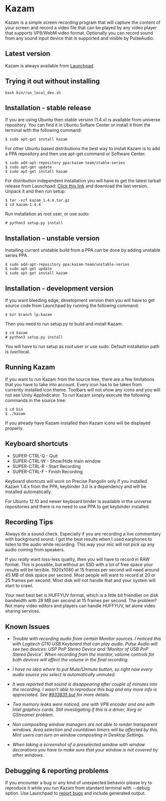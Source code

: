 # Kazam
Kazam is a simple screen recording program that will capture the content of your screen and record a video file that can be played by any video player that supports VP8/WebM video format. Optionally you can record sound from any sound input device that is supported and visible by PulseAudio.

## Latest version

Kazam is always available from [Launchpad](https://launchpad.net/kazam).

## Trying it out without installing

```shell
bash bin/run_local_dev.sh
```

## Installation - stable release

If you are using Ubuntu then stable version (1.4.x) is available from universe repository. You can find it in Ubuntu Softare Center or install it from the terminal with the following command:

```shell
$ sudo apt-get install kazam
```

For other Ubuntu based distributions the best way to install Kazam is to add a PPA repository and then use apt-get command or Software Center.

```shell
$ sudo add-apt-repository ppa:kazam-team/stable-series
$ sudo apt-get update
$ sudo apt-get install kazam
```

For distribution independent installation you will have to get the latest tarball release from Launchpad: [Click this link](https://launchpad.net/kazam/stable/) and download the last version.
Unpack it and then run setup:

```shell
$ tar -xzf kazam_1.4.4.tar.gz
$ cd kazam-1.4.4
```

Run installation as root user, or use sudo:

```shell
# python3 setup.py install
```


## Installation - unstable version

Installing current unstable build from a PPA can be done by adding unstable series PPA.

```shell
$ sudo add-apt-repository ppa:kazam-team/unstable-series
$ sudo apt-get update
$ sudo apt-get install kazam
```


## Installation - development version

If you want bleeding edge, development version then you will have to get source code from Launchpad by running the following command:

```shell
$ bzr branch lp:kazam
```

Then you need to run setup.py to build and install Kazam:

```shell
$ cd kazam
# python3 setup.py install
```

You will have to run setup as root user or use sudo. Default installation path is /usr/local.



## Running Kazam

If you want to run Kazam from the source tree, there are a few limitations that you have to take into account. Every icon has to be taken from currently installed icon theme. Toolbars will not show any icons and you will not see Unity AppIndicator.
To run Kazam simply execute the following commands in the source tree:

```shell
$ cd bin
$ ./kazam
```

If you already have Kazam installed then Kazam icons will be displayed properly.



## Keyboard shortcuts

- SUPER-CTRL-Q - Quit
- SUPER-CTRL-W - Show/Hide main window
- SUPER-CTRL-R - Start Recording
- SUPER-CTRL-F - Finish Recording

Keyboard shortcuts will work on Precise Pangolin only if you installed Kazam 1.4.x from the PPA, keybinder 3.0 is a dependency and will be installed automatically.

For Ubuntu 12.10 and newer keyboard binder is available in the universe repositories and there is no need to use PPA to get keybinder installed.



## Recording Tips

Always do a sound check. Especially if you are recording a live commentary with background sound. I got the best results when I used earphones to listen to the audio while recording. This way your mic will not pick up any audio coming from speakers.

If you _really_ want loss-less quality, then you will have to record in RAW format. This is possible, but without an SSD with a lot of free space your results will be terrible. 1920x1080 at 15 frames per second will need around 45 MB of disk space per second. Most people will want to record at 20 or 25 frames per second. Most disk will not handle that and your system will start to crawl.

Your next best bet is HUFFYUV format, which is a little bit friendlier on disk bandwidth with 28 MB per second at 15 frames per second. The problem? Not many video editors and players can handle HUFFYUV, let alone video sharing services.



## Known Issues

- *Trouble with recording audio from certain Monitor sources. I noticed this with Logitech G110 USB Keyboard that can play audio. Pulse Audio will see two devices: USP PnP Stereo Device and 'Monitor of USB PnP Stereo Device'. When recording from the monitor, volume controls for both devices will affect the volume in the final recording.*

- *I have no idea where to put Mute/Unmute button, so right now every audio source you select is automatically unmuted.*

- *It was reported that sound is disappearing after couple of minutes into the recording. I wasn't able to reproduce this bug and any more info is appreciated. See [#933835 but](https://bugs.launchpad.net/kazam/+bug/933835) for more details.*

- *Two memory leaks were noticed, one with VP8 encoder and one with Intel graphics cards. Still investigating if this is a driver, Xorg or GStreamer problem.*

- *Non compositing window managers are not able to render transparent windows. Area selection and countdown timers will be affected by this. Mint users can turn on window compositing in Desktop Settings.*

- *When taking a screenshot of a preselected window with window decorations you have to make sure that your window is not covered by other windows.*




## Debugging & reporting problems

If you encounter a bug or any kind of unexpected behavior please try to reproduce it while you run Kazam from standard terminal with --debug option. Use Launchpad to [report bugs](https://bugs.launchpad.net/kazam/+filebug) and include generated output.
